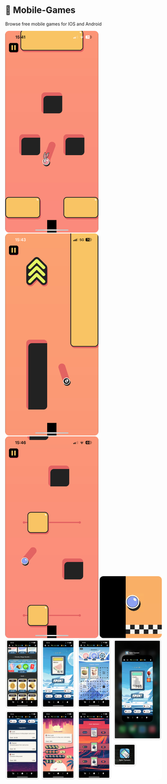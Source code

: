 # 📱 Mobile-Games
Browse free mobile games for IOS and Android

<img src="Mobile%20Games%20Assets/Screenshot1.png" alt="Elasticity Screenshot" style="border-radius: 12px; width: 300px;">

<img src="Mobile%20Games%20Assets/Screenshot2.png" alt="Elasticity Screenshot" style="border-radius: 12px; width: 300px;">

<img src="Mobile%20Games%20Assets/Screenshot3.png" alt="Elasticity Screenshot" style="border-radius: 12px; width: 300px;">

<img src="Mobile%20Games%20Assets/Icon.png" alt="Elasticity Icon" style="border-radius: 12px; width: 200px;">

<img src="Mobile%20Games%20Assets/Design.png" alt="Spin Tycoon Design" style="border-radius: 12px; width: 700px;">
